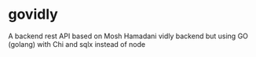 # govidly
A backend rest API based on Mosh Hamadani vidly backend but using GO (golang) with Chi and sqlx instead of node
